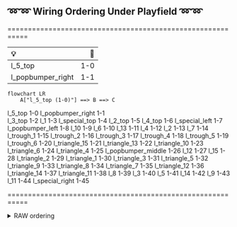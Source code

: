 ## ➿➿ Wiring Ordering Under Playfield ➿➿


===========================================================

| 💡  | 🔌 |
| :--- | ---: |
| l_5_top | 1-0 |
| l_popbumper_right | 1-1|


```mermaid
flowchart LR
    A["l_5_top (1-0)"] ==> B ==> C
```

l_5_top             1-0
l_popbumper_right   1-1   
l_3_top			    1-2
l_1			        1-3
l_special_top		1-4
l_2_top			    1-5
l_4_top			    1-6
l_special_left      1-7
l_popbumper_left	1-8
l_10			    1-9
l_6			        1-10
l_13			    1-11
l_4			        1-12
l_2			        1-13
l_7			        1-14
l_trough_1			1-15
l_trough_2			1-16
l_trough_3			1-17
l_trough_4			1-18
l_trough_5			1-19
l_trough_6          1-20
l_triangle_15		1-21
l_triangle_13		1-22
l_triangle_10		1-23
l_triangle_6		1-24
l_triangle_4		1-25
l_popbumper_middle	1-26
l_12			    1-27
l_15			    1-28
l_triangle_2		1-29
l_triangle_1		1-30
l_triangle_3		1-31
l_triangle_5		1-32
l_triangle_9		1-33
l_triangle_8		1-34
l_triangle_7		1-35
l_triangle_12		1-36
l_triangle_14		1-37
l_triangle_11		1-38
l_8		        	1-39
l_3			        1-40
l_5			        1-41
l_14			    1-42
l_9			        1-43
l_11			    1-44
l_special_right     1-45

===========================================================

<details><summary>RAW ordering</summary>
<p>

```
(1-0) l_5_top > l_popbumper_right > l_3_top > l_1 > l_special_top > l_2_top > l_4_top > l_special_left > l_popbumper_left > l_10 > l_6 > l_13 > l_4 > l_2 > l_7 > 
l_trough_1 > l_trough_2 > l_trough_3 > l_trough_4 > l_trough_5 > l_trough_6 > l_triangle_15 > l_triangle_13 > l_triangle_10 > l_triangle_6 > l_triangle_4 > l_popbumper_middle > l_12 > l_15 > l_triangle_2 > l_triangle_1 > l_triangle_3 > l_triangle_5 >  l_triangle_9 > l_triangle_8 > l_triangle_7 > l_triangle_12 > l_triangle_14 > l_triangle_11 > l_8 > l_3 > l_5 > l_14 > l_9 >  l_11 > l_special_right
```

</p>
</details>